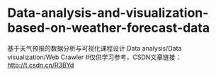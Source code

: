 # Data-analysis-and-visualization-based-on-weather-forecast-data
基于天气预报的数据分析与可视化课程设计 Data analysis/Data visualization/Web Crawler
#仅供学习参考，CSDN文章链接：http://t.csdn.cn/R3BYd
